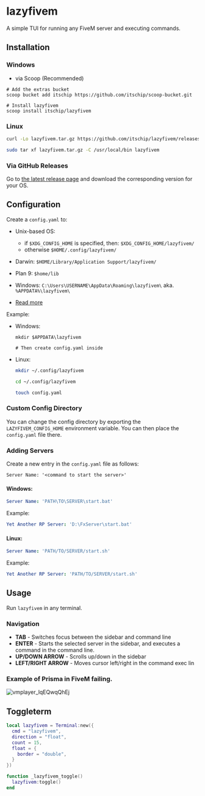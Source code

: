 # lazyfivem
A simple TUI for running any FiveM server and executing commands.

## Installation

### Windows
- via Scoop (Recommended)
```
# Add the extras bucket
scoop bucket add itschip https://github.com/itschip/scoop-bucket.git

# Install lazyfivem
scoop install itschip/lazyfivem
```

### Linux
```bash
curl -Lo lazyfivem.tar.gz https://github.com/itschip/lazyfivem/releases/download/1.0.2/lazyfivem_1.0.2_Linux_32-bit.tar.gz

sudo tar xf lazyfivem.tar.gz -C /usr/local/bin lazyfivem
```

### Via GitHub Releases
Go to [the latest release page](https://github.com/itschip/lazyfivem/releases/latest) and download the corresponding version for your OS.

## Configuration
Create a `config.yaml` to:

- Unix-based OS:
    - if `$XDG_CONFIG_HOME` is specified, then: `$XDG_CONFIG_HOME/lazyfivem/`
    - otherwise `$HOME/.config/lazyfivem/`

- Darwin: `$HOME/Library/Application Support/lazyfivem/`

- Plan 9: `$home/lib`

- Windows: `C:\Users\USERNAME\AppData\Roaming\lazyfivem\` aka. `%APPDATA%\lazyfivem\`

- [Read more](https://pkg.go.dev/os#UserConfigDir)

Example:
- Windows:
  ```pwsh
  mkdir $APPDATA\lazyfivem
  
  # Then create config.yaml inside
  ```
- Linux:
  ```bash
  mkdir ~/.config/lazyfivem
  
  cd ~/.config/lazyfivem
  
  touch config.yaml
  ```

### Custom Config Directory

You can change the config directory by exporting the `LAZYFIVEM_CONFIG_HOME` environment variable. You can then place the `config.yaml` file there.

### Adding Servers

Create a new entry in the `config.yaml` file as follows:

`Server Name: '<command to start the server>'`

#### Windows:

```yaml
Server Name: 'PATH\TO\SERVER\start.bat'
```

Example:
```yaml
Yet Another RP Server: 'D:\FxServer\start.bat'
```

#### Linux:

```yaml
Server Name: 'PATH/TO/SERVER/start.sh'
```

Example:
```yaml
Yet Another RP Server: 'PATH/TO/SERVER/start.sh'
```

## Usage
Run `lazyfivem` in any terminal.

### Navigation
* **TAB** - Switches focus between the sidebar and command line
* **ENTER** - Starts the selected server in the sidebar, and executes a command in the command line.
* **UP/DOWN ARROW** - Scrolls up/down in the sidebar
* **LEFT/RIGHT ARROW** - Moves cursor left/right in the command exec lin

### Example of Prisma in FiveM failing.
![vmplayer_lqEQwqQhEj](https://user-images.githubusercontent.com/59088889/190914038-df755ce0-7485-4c7b-95fb-7af33a2cb686.png)


## Toggleterm
```lua
local lazyfivem = Terminal:new({
  cmd = "lazyfivem",
  direction = "float",
  count = 15,
  float = {
    border = "double",
  }
})

function _lazyfivem_toggle()
  lazyfivem:toggle()
end
```
